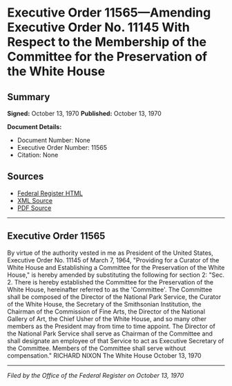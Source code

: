 # Executive Order 11565—Amending Executive Order No. 11145 With Respect to the Membership of the Committee for the Preservation of the White House

## Summary

**Signed:** October 13, 1970
**Published:** October 13, 1970

**Document Details:**
- Document Number: None
- Executive Order Number: 11565
- Citation: None

## Sources
- [Federal Register HTML](https://www.presidency.ucsb.edu/documents/executive-order-11565-amending-executive-order-no-11145-with-respect-the-membership-the)
- [XML Source](None)
- [PDF Source](None)

---

## Executive Order 11565

By virtue of the authority vested in me as President of the United States, Executive Order No. 11145 of March 7, 1964, "Providing for a Curator of the White House and Establishing a Committee for the Preservation of the White House," is hereby amended by substituting the following for section 2:
"Sec. 2. There is hereby established the Committee for the Preservation of the White House, hereinafter referred to as the 'Committee'. The Committee shall be composed of the Director of the National Park Service, the Curator of the White House, the Secretary of the Smithsonian Institution, the Chairman of the Commission of Fine Arts, the Director of the National Gallery of Art, the Chief Usher of the White House, and so many other members as the President may from time to time appoint. The Director of the National Park Service shall serve as Chairman of the Committee and shall designate an employee of that Service to act as Executive Secretary of the Committee. Members of the Committee shall serve without compensation."
RICHARD NIXON
The White House
October 13, 1970

---

*Filed by the Office of the Federal Register on October 13, 1970*
